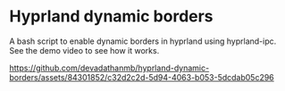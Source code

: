 # Hyprland dynamic borders

A bash script to enable dynamic borders in hyprland using hyprland-ipc. See the demo video to see how it works.




https://github.com/devadathanmb/hyprland-dynamic-borders/assets/84301852/c32d2c2d-5d94-4063-b053-5dcdab05c296

